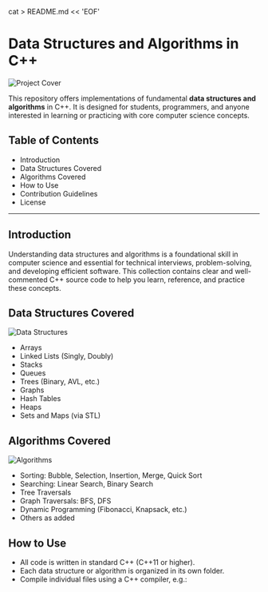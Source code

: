 cat > README.md << 'EOF'
# Data Structures and Algorithms in C++

![Project Cover](images/cover.png)

This repository offers implementations of fundamental **data structures and algorithms** in C++. It is designed for students, programmers, and anyone interested in learning or practicing with core computer science concepts.

## Table of Contents

- Introduction
- Data Structures Covered
- Algorithms Covered
- How to Use
- Contribution Guidelines
- License

---

## Introduction

Understanding data structures and algorithms is a foundational skill in computer science and essential for technical interviews, problem-solving, and developing efficient software. This collection contains clear and well-commented C++ source code to help you learn, reference, and practice these concepts.

## Data Structures Covered

![Data Structures](images/data_structures.png)

- Arrays
- Linked Lists (Singly, Doubly)
- Stacks
- Queues
- Trees (Binary, AVL, etc.)
- Graphs
- Hash Tables
- Heaps
- Sets and Maps (via STL)

## Algorithms Covered

![Algorithms](images/algorithms.png)

- Sorting: Bubble, Selection, Insertion, Merge, Quick Sort
- Searching: Linear Search, Binary Search
- Tree Traversals
- Graph Traversals: BFS, DFS
- Dynamic Programming (Fibonacci, Knapsack, etc.)
- Others as added

## How to Use

- All code is written in standard C++ (C++11 or higher).
- Each data structure or algorithm is organized in its own folder.
- Compile individual files using a C++ compiler, e.g.:
